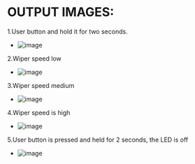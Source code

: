 # OUTPUT IMAGES:

1.User button and hold it for two seconds.
* ![image](https://user-images.githubusercontent.com/101619680/168223355-4cfd3d0a-7fb3-4a16-8373-fff0f4d6b80b.png)

2.Wiper speed low
* ![image](https://user-images.githubusercontent.com/101619680/168223498-2cbc89cc-1726-4efa-a1e2-068e9c4e1253.png)

3.Wiper speed medium
* ![image](https://user-images.githubusercontent.com/101619680/168223538-b844066d-addf-44f4-b842-acb98774c7ff.png)

4.Wiper speed is high
* ![image](https://user-images.githubusercontent.com/101619680/168223592-b4eff093-bfee-4a43-b170-a4828f2b5ca7.png)

5.User button is pressed and held for 2 seconds, the  LED is off
* ![image](https://user-images.githubusercontent.com/101619680/168223704-70d2afca-54fa-4c71-ad78-040379af631c.png)

